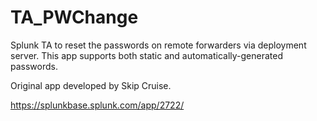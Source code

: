 # TA_PWChange
Splunk TA to reset the passwords on remote forwarders via deployment server. This app supports both static and automatically-generated passwords.



Original app developed by Skip Cruise.

https://splunkbase.splunk.com/app/2722/
